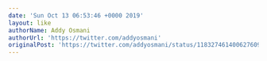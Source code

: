 ```yaml
---
date: 'Sun Oct 13 06:53:46 +0000 2019'
layout: like
authorName: Addy Osmani
authorUrl: 'https://twitter.com/addyosmani'
originalPost: 'https://twitter.com/addyosmani/status/1183274614006276096'
---
```


